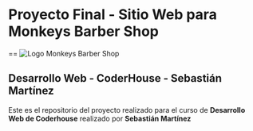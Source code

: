 # **Proyecto Final - Sitio Web para Monkeys Barber Shop**
==
![Logo Monkeys Barber Shop](https://desafio-coderhouse.vercel.app/assets/img/Logo.png)
## Desarrollo Web - CoderHouse - Sebastián Martínez

Este es el repositorio del proyecto realizado para el curso de **Desarrollo Web de Coderhouse** realizado por **Sebastián Martínez**
